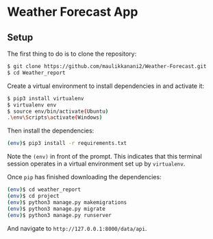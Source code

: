 # Weather Forecast App

## Setup

The first thing to do is to clone the repository:

```sh
$ git clone https://github.com/maulikkanani2/Weather-Forecast.git 
$ cd Weather_report
```

Create a virtual environment to install dependencies in and activate it:

```sh
$ pip3 install virtualenv
$ virtualenv env
$ source env/bin/activate(Ubuntu)
.\env\Scripts\activate(Windows)
```

Then install the dependencies:

```sh
(env)$ pip3 install -r requirements.txt
```
Note the `(env)` in front of the prompt. This indicates that this terminal
session operates in a virtual environment set up by `virtualenv`.

Once `pip` has finished downloading the dependencies:
```sh
(env)$ cd weather_report
(env)$ cd project
(env)$ python3 manage.py makemigrations
(env)$ python3 manage.py migrate
(env)$ python3 manage.py runserver
```
And navigate to `http://127.0.0.1:8000/data/api`.

